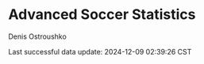 # Advanced Soccer Statistics
Denis Ostroushko

<!-- gfm -->

Last successful data update: 2024-12-09 02:39:26 CST
